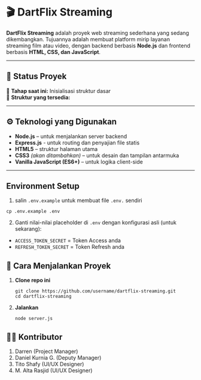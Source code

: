 # 🎬 DartFlix Streaming

**DartFlix Streaming** adalah proyek web streaming sederhana yang sedang dikembangkan. Tujuannya adalah membuat platform mirip layanan streaming film atau video, dengan backend berbasis **Node.js** dan frontend berbasis **HTML, CSS, dan JavaScript**.

---

## 🚀 Status Proyek
📅 **Tahap saat ini:** Inisialisasi struktur dasar  
📁 **Struktur yang tersedia:**


---

## ⚙️ Teknologi yang Digunakan
- **Node.js** – untuk menjalankan server backend  
- **Express.js** - untuk routing dan penyajian file statis  
- **HTML5** – struktur halaman utama  
- **CSS3** *(akan ditambahkan)* – untuk desain dan tampilan antarmuka  
- **Vanilla JavaScript (ES6+)** – untuk logika client-side  

---

## Environment Setup

1. salin `.env.example` untuk membuat file `.env.` sendiri
```
cp .env.example .env
```

2. Ganti nilai-nilai placeholder di `.env` dengan konfigurasi asli (untuk sekarang):
- `ACCESS_TOKEN_SECRET` = Token Access anda
- `REFRESH_TOKEN_SECRET` = Token Refresh anda

## 🧩 Cara Menjalankan Proyek

1. **Clone repo ini**
   ```
   git clone https://github.com/username/dartflix-streaming.git
   cd dartflix-streaming
   ```
2. **Jalankan**
    ``` 
    node server.js
    ```

## 🧑‍💻 Kontributor
1. Darren (Project Manager)
2. Daniel Kurnia G. (Deputy Manager)
3. Tito Shafy (UI/UX Designer)
4. M. Alta Rasjid (UI/UX Designer)